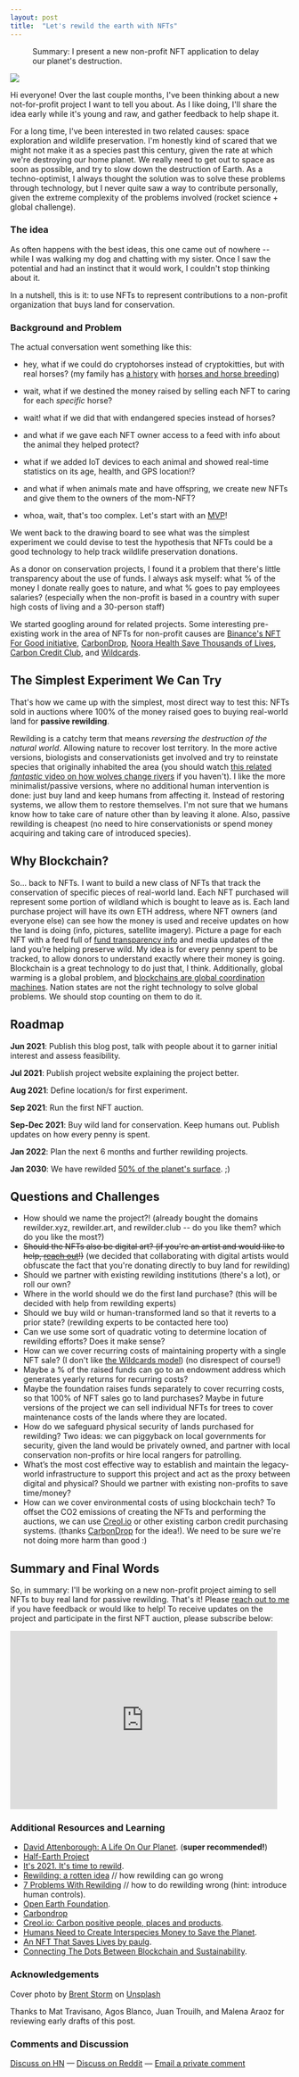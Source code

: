 ```yaml
---
layout: post
title:  "Let's rewild the earth with NFTs"
---
```

<figure>
  <figcaption style="text-align: left">
  Summary: I present a new non-profit NFT application to delay our planet's destruction.
  </figcaption>
</figure>
<img class="cover" src="/img/rewild/cover.jpg">

Hi everyone! Over the last couple months, I've been thinking about a new not-for-profit project I want to tell you about. As I like doing, I'll share the idea early while it's young and raw, and gather feedback to help shape it. 

For a long time, I've been interested in two related causes: space exploration and wildlife preservation. I'm honestly kind of scared that we might not make it as a species past this century, given the rate at which we're destroying our home planet. We really need to get out to space as soon as possible, and try to slow down the destruction of Earth. As a techno-optimist, I always thought the solution was to solve these problems through technology, but I never quite saw a way to contribute personally, given the extreme complexity of the problems involved (rocket science + global challenge).

### The idea
As often happens with the best ideas, this one came out of nowhere -- while I was walking my dog and chatting with my sister. Once I saw the potential and had an instinct that it would work, I couldn't stop thinking about it.

In a nutshell, this is it: to use NFTs to represent contributions to a non-profit organization that buys land for conservation.

### Background and Problem

The actual conversation went something like this:  
- hey, what if we could do cryptohorses instead of cryptokitties, but with real horses? (my family has [a history](https://es.wikipedia.org/wiki/Gato_y_Mancha) with [horses and horse breeding](http://www.aimetschiffely.org/solanet.htm))  

- wait, what if we destined the money raised by selling each NFT to caring for each *specific* horse?  

- wait! what if we did that with endangered species instead of horses?  

- and what if we gave each NFT owner access to a feed with info about the animal they helped protect?   

- what if we added IoT devices to each animal and showed real-time statistics on its age, health, and GPS location!?   

- and what if when animals mate and have offspring, we create new NFTs and give them to the owners of the mom-NFT?  

- whoa, wait, that's too complex. Let's start with an [MVP](https://en.wikipedia.org/wiki/Minimum_viable_product)!  

We went back to the drawing board to see what was the simplest experiment we could devise to test the hypothesis that NFTs could be a good technology to help track wildlife preservation donations.  

As a donor on conservation projects, I found it a problem that there's little transparency about the use of funds. I always ask myself: what % of the money I donate really goes to nature, and what % goes to pay employees salaries? (especially when the non-profit is based in a country with super high costs of living and a 30-person staff)

We started googling around for related projects. Some interesting pre-existing work in the area of NFTs for non-profit causes are [Binance's NFT For Good initiative](https://www.nftforgood.org/), [CarbonDrop](https://www.carbondrop.art/#top), [Noora Health Save Thousands of Lives](https://opensea.io/collection/noora-health), [Carbon Credit Club](https://carboncredits.club/), and [Wildcards](https://wildcards.world/).

## The Simplest Experiment We Can Try
That's how we came up with the simplest, most direct way to test this: NFTs sold in auctions where 100% of the money raised goes to buying real-world land for **passive rewilding**.

Rewilding is a catchy term that means *reversing the destruction of the natural world*. Allowing nature to recover lost territory. In the more active versions, biologists and conservationists get involved and try to reinstate species that originally inhabited the area (you should watch [this related *fantastic* video on how wolves change rivers](https://www.youtube.com/watch?v=ysa5OBhXz-Q) if you haven't). I like the more minimalist/passive versions, where no additional human intervention is done: just buy land and keep humans from affecting it. Instead of restoring systems, we allow them to restore themselves. I'm not sure that we humans know how to take care of nature other than by leaving it alone. Also, passive rewilding is cheapest (no need to hire conservationists or spend money acquiring and taking care of introduced species).

## Why Blockchain?

So... back to NFTs. I want to build a new class of NFTs that track the conservation of specific pieces of real-world land. Each NFT purchased will represent some portion of wildland which is bought to leave as is. Each land purchase project will have its own ETH address, where NFT owners (and everyone else) can see how the money is used and receive updates on how the land is doing (info, pictures, satellite imagery). Picture a page for each NFT with a feed full of [fund transparency info](https://opencollective.com/opencollective/transactions) and media updates of the land you’re helping preserve wild. My idea is for every penny spent to be tracked, to allow donors to understand exactly where their money is going. Blockchain is a great technology to do just that, I think. Additionally, global warming is a global problem, and [blockchains are global coordination machines](https://blog.openzeppelin.com/the-global-coordination-machine-ed5aba8f6456/). Nation states are not the right technology to solve global problems. We should stop counting on them to do it.


## Roadmap

**Jun 2021**: Publish this blog post, talk with people about it to garner initial interest and assess feasibility.  

**Jul 2021**: Publish project website explaining the project better.   

**Aug 2021**: Define location/s for first experiment.   

**Sep 2021**: Run the first NFT auction.  

**Sep-Dec 2021**: Buy wild land for conservation. Keep humans out. Publish updates on how every penny is spent.  

**Jan 2022**: Plan the next 6 months and further rewilding projects.  

**Jan 2030**: We have rewilded [50% of the planet's surface](https://www.half-earthproject.org/discover-half-earth/). ;)

## Questions and Challenges
- How should we name the project?! (already bought the domains rewilder.xyz, rewilder.art, and rewilder.club -- do you like them? which do you like the most?)  
- ~~Should the NFTs also be digital art? (if you're an artist and would like to help, [reach out](mailto:rewild@maraoz.com)!)~~ (we decided that collaborating with digital artists would obfuscate the fact that you're donating directly to buy land for rewilding)  
- Should we partner with existing rewilding institutions (there's a lot), or roll our own?
- Where in the world should we do the first land purchase? (this will be decided with help from rewilding experts)
- Should we buy wild or human-transformed land so that it reverts to a prior state? (rewilding experts to be contacted here too)
- Can we use some sort of quadratic voting to determine location of rewilding efforts? Does it make sense?
- How can we cover recurring costs of maintaining property with a single NFT sale? (I don't like [the Wildcards model](https://www.youtube.com/watch?v=n7GBm6ruVaQ)) (no disrespect of course!)
- Maybe a % of the raised funds can go to an endowment address which generates yearly returns for recurring costs?
- Maybe the foundation raises funds separately to cover recurring costs, so that 100% of NFT sales go to land purchases? Maybe in future versions of the project we can sell individual NFTs for trees to cover maintenance costs of the lands where they are located.  
- How do we safeguard physical security of lands purchased for rewilding? Two ideas: we can piggyback on local governments for security, given the land would be privately owned, and partner with local conservation non-profits or hire local rangers for patrolling.
- What’s the most cost effective way to establish and maintain the legacy-world infrastructure to support this project and act as the proxy between digital and physical? Should we partner with existing non-profits to save time/money?  
- How can we cover environmental costs of using blockchain tech? To offset the CO2 emissions of creating the NFTs and performing the auctions, we can use [Creol.io](https://www.creol.io/) or other existing carbon credit purchasing systems. (thanks [CarbonDrop](https://www.carbondrop.art/) for the idea!). We need to be sure we're not doing more harm than good :)

## Summary and Final Words

So, in summary: I'll be working on a new non-profit project aiming to sell NFTs to buy real land for passive rewilding. That's it! Please [reach out to me](mailto:rewild@maraoz.com) if you have feedback or would like to help! To receive updates on the project and participate in the first NFT auction, please subscribe below:

<div style="text-align: center">
	<iframe style="display:block;" src="https://maraoz.substack.com/embed" width="480" height="320" style="border:1px solid #EEE; background:white;" frameborder="0" scrolling="no"></iframe>
</div>

### Additional Resources and Learning
- [David Attenborough: A Life On Our Planet](https://www.youtube.com/watch?v=8Vf3SkFdCsg). (**super recommended!**)
- [Half-Earth Project](https://www.half-earthproject.org/discover-half-earth)
- [It's 2021. It's time to rewild](https://fivemedia.com/essay/its-2021-its-time-to-rewild/).
- [Rewilding: a rotten idea](https://www.spiked-online.com/2018/05/02/rewilding-a-rotten-idea) // how rewilding can go wrong
- [7 Problems With Rewilding](https://medium.com/@kateshel/rewilding-europe-2-ea9df00cfe76) // how to do rewilding wrong (hint: introduce human controls).
- [Open Earth Foundation](https://www.openfoundation.earth/).
- [Carbondrop](https://www.carbondrop.art/)
- [Creol.io: Carbon positive people, places and products](https://www.creol.io/).
- [Humans Need to Create Interspecies Money to Save the Planet](https://www.wired.com/story/interspecies-money/).
- [An NFT That Saves Lives by paulg](http://paulgraham.com/nft.html).
- [Connecting The Dots Between Blockchain and Sustainability](https://hackernoon.com/connecting-the-dots-between-blockchain-and-sustainability-6ncc3234).

### Acknowledgements
<span>Cover photo by <a href="https://unsplash.com/@brentstorm?utm_source=unsplash&utm_medium=referral&utm_content=creditCopyText">Brent Storm</a> on <a href="https://unsplash.com/?utm_source=unsplash&utm_medium=referral&utm_content=creditCopyText">Unsplash</a></span>

Thanks to Mat Travisano, Agos Blanco, Juan Trouilh, and Malena Araoz for reviewing early drafts of this post.

### Comments and Discussion
[Discuss on HN](https://news.ycombinator.com/item?id=27327231) — [Discuss on Reddit](https://www.reddit.com/r/ethereum/comments/nntg10/lets_rewild_the_earth_with_nfts/) — [Email a private comment](mailto:rewild@maraoz.com)